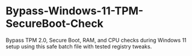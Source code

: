 # Bypass-Windows-11-TPM-SecureBoot-Check
Bypass TPM 2.0, Secure Boot, RAM, and CPU checks during Windows 11 setup using this safe batch file with tested registry tweaks.
